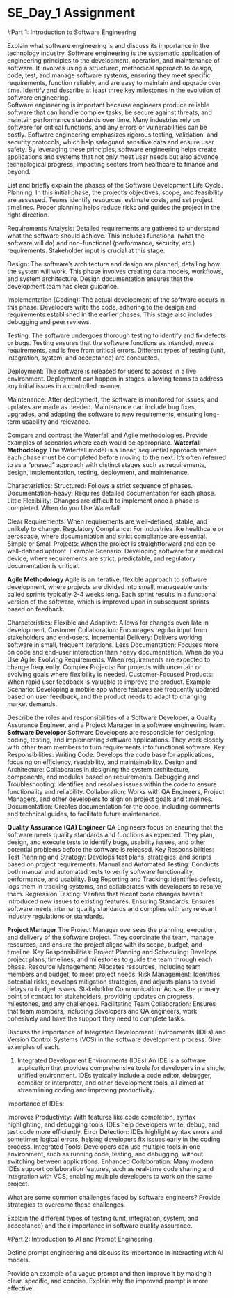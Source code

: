 # SE_Day_1 Assignment
#Part 1: Introduction to Software Engineering

Explain what software engineering is and discuss its importance in the technology industry. 
Software engineering is the systematic application of engineering principles to the development, operation, and maintenance of software.
It involves using a structured, methodical approach to design, code, test, and manage software systems, ensuring they meet specific requirements,
function reliably, and are easy to maintain and upgrade over time. Identify and describe at least three key milestones in the evolution of software engineering.  
Software engineering is important because engineers produce reliable software that can handle complex tasks, be secure against threats, and maintain performance standards over time.
Many industries rely on software for critical functions, and any errors or vulnerabilities can be costly. Software engineering emphasizes rigorous testing, validation, 
and security protocols, which help safeguard sensitive data and ensure user safety. By leveraging these principles, software engineering helps create applications and systems 
that not only meet user needs but also advance technological progress, impacting sectors from healthcare to finance and beyond.


List and briefly explain the phases of the Software Development Life Cycle.
Planning: In this initial phase, the project’s objectives, scope, and feasibility are assessed. Teams identify resources, estimate costs, 
and set project timelines. Proper planning helps reduce risks and guides the project in the right direction.

Requirements Analysis: Detailed requirements are gathered to understand what the software should achieve. This includes functional (what the software will do) 
and non-functional (performance, security, etc.) requirements. Stakeholder input is crucial at this stage.

Design: The software’s architecture and design are planned, detailing how the system will work. This phase involves creating data models, workflows,
and system architecture. Design documentation ensures that the development team has clear guidance.

Implementation (Coding): The actual development of the software occurs in this phase. Developers write the code, adhering to the design and
requirements established in the earlier phases. This stage also includes debugging and peer reviews.

Testing: The software undergoes thorough testing to identify and fix defects or bugs. Testing ensures that the software functions as intended,
meets requirements, and is free from critical errors. Different types of testing (unit, integration, system, and acceptance) are conducted.

Deployment: The software is released for users to access in a live environment. Deployment can happen in stages,
allowing teams to address any initial issues in a controlled manner.

Maintenance: After deployment, the software is monitored for issues, and updates are made as needed. Maintenance can include bug fixes,
upgrades, and adapting the software to new requirements, ensuring long-term usability and relevance.


Compare and contrast the Waterfall and Agile methodologies. Provide examples of scenarios where each would be appropriate.
**Waterfall Methodology**
The Waterfall model is a linear, sequential approach where each phase must be completed before moving to the next. It’s often referred to as 
a “phased” approach with distinct stages such as requirements, design, implementation, testing, deployment, and maintenance.

Characteristics:
Structured: Follows a strict sequence of phases.
Documentation-heavy: Requires detailed documentation for each phase.
Little Flexibility: Changes are difficult to implement once a phase is completed.
When do you Use Waterfall:

Clear Requirements: When requirements are well-defined, stable, and unlikely to change.
Regulatory Compliance: For industries like healthcare or aerospace, where documentation and strict compliance are essential.
Simple or Small Projects: When the project is straightforward and can be well-defined upfront.
Example Scenario: Developing software for a medical device, where requirements are strict, predictable, and regulatory documentation is critical.

**Agile Methodology**
Agile is an iterative, flexible approach to software development, where projects are divided into small, manageable units called sprints typically 2-4 weeks long.
Each sprint results in a functional version of the software, which is improved upon in subsequent sprints based on feedback.

Characteristics:
Flexible and Adaptive: Allows for changes even late in development.
Customer Collaboration: Encourages regular input from stakeholders and end-users.
Incremental Delivery: Delivers working software in small, frequent iterations.
Less Documentation: Focuses more on code and end-user interaction than heavy documentation.
When do you Use Agile:
Evolving Requirements: When requirements are expected to change frequently.
Complex Projects: For projects with uncertain or evolving goals where flexibility is needed.
Customer-Focused Products: When rapid user feedback is valuable to improve the product.
Example Scenario: Developing a mobile app where features are frequently updated based on user feedback, and the product needs to adapt to changing market demands.

Describe the roles and responsibilities of a Software Developer, a Quality Assurance Engineer, and a Project Manager in a software engineering team.
**Software Developer**
Software Developers are responsible for designing, coding, testing, and implementing software applications.
They work closely with other team members to turn requirements into functional software.
Key Responsibilities:
Writing Code: Develops the code base for applications, focusing on efficiency, readability, and maintainability.
Design and Architecture: Collaborates in designing the system architecture, components, and modules based on requirements.
Debugging and Troubleshooting: Identifies and resolves issues within the code to ensure functionality and reliability.
Collaboration: Works with QA Engineers, Project Managers, and other developers to align on project goals and timelines.
Documentation: Creates documentation for the code, including comments and technical guides, to facilitate future maintenance.

 **Quality Assurance (QA) Engineer**
QA Engineers focus on ensuring that the software meets quality standards and functions as expected. They plan, design, and execute tests to identify bugs,
usability issues, and other potential problems before the software is released.
Key Responsibilities:
Test Planning and Strategy: Develops test plans, strategies, and scripts based on project requirements.
Manual and Automated Testing: Conducts both manual and automated tests to verify software functionality, performance, and usability.
Bug Reporting and Tracking: Identifies defects, logs them in tracking systems, and collaborates with developers to resolve them.
Regression Testing: Verifies that recent code changes haven’t introduced new issues to existing features.
Ensuring Standards: Ensures software meets internal quality standards and complies with any relevant industry regulations or standards.

**Project Manager**
The Project Manager oversees the planning, execution, and delivery of the software project. They coordinate the team, manage resources,
and ensure the project aligns with its scope, budget, and timeline.
Key Responsibilities:
Project Planning and Scheduling: Develops project plans, timelines, and milestones to guide the team through each phase.
Resource Management: Allocates resources, including team members and budget, to meet project needs.
Risk Management: Identifies potential risks, develops mitigation strategies, and adjusts plans to avoid delays or budget issues.
Stakeholder Communication: Acts as the primary point of contact for stakeholders, providing updates on progress, milestones, and any challenges.
Facilitating Team Collaboration: Ensures that team members, including developers and QA engineers, work cohesively and have the support they need to complete tasks.


Discuss the importance of Integrated Development Environments (IDEs) and Version Control Systems (VCS) in the software development process. Give examples of each.
1. Integrated Development Environments (IDEs)
An IDE is a software application that provides comprehensive tools for developers in a single, unified environment. IDEs typically include a code editor, debugger,
compiler or interpreter, and other development tools, all aimed at streamlining coding and improving productivity.

Importance of IDEs:

Improves Productivity: With features like code completion, syntax highlighting, and debugging tools, IDEs help developers write, debug, and test code more efficiently.
Error Detection: IDEs highlight syntax errors and sometimes logical errors, helping developers fix issues early in the coding process.
Integrated Tools: Developers can use multiple tools in one environment, such as running code, testing, and debugging, without switching between applications.
Enhanced Collaboration: Many modern IDEs support collaboration features, such as real-time code sharing and integration with VCS, enabling multiple developers to work on the same project.


What are some common challenges faced by software engineers? Provide strategies to overcome these challenges.

Explain the different types of testing (unit, integration, system, and acceptance) and their importance in software quality assurance.

#Part 2: Introduction to AI and Prompt Engineering

Define prompt engineering and discuss its importance in interacting with AI models.

Provide an example of a vague prompt and then improve it by making it clear, specific, and concise. Explain why the improved prompt is more effective.
